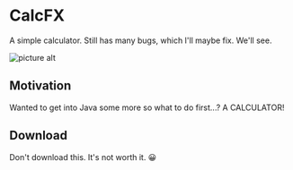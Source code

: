 # CalcFX

A simple calculator. Still has many bugs, which I'll maybe fix. We'll see.

![picture alt](https://i.imgur.com/ApPZFK6.png)

## Motivation

Wanted to get into Java some more so what to do first...?
A CALCULATOR!

## Download

Don't download this. It's not worth it. 😀